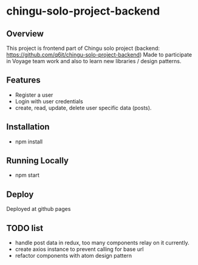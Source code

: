 # chingu-solo-project-backend

## Overview

This project is frontend part of Chingu solo project (backend: https://github.com/q6it/chingu-solo-project-backend)
Made to participate in Voyage team work and also to learn new libraries / design patterns.

## Features

-   Register a user
-   Login with user credentials
-   create, read, update, delete user specific data (posts).

## Installation

-   npm install

## Running Locally

-   npm start

## Deploy

Deployed at github pages

## TODO list

-   handle post data in redux, too many components relay on it currently.
-   create axios instance to prevent calling for base url
-   refactor components with atom design pattern
